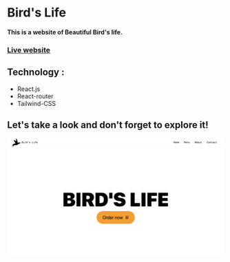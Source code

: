 # Bird's Life
#### This is a website of Beautiful Bird's life.
### [Live website](https://bird-life.netlify.app/)

## Technology :
+ React.js
+ React-router
+ Tailwind-CSS

## Let's take a look and don't forget to explore it!
![alt text](src/images/siteSS.png)

